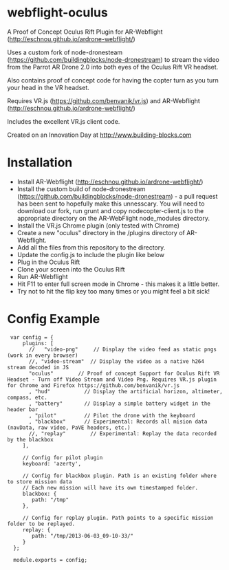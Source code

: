 webflight-oculus
================

A Proof of Concept Oculus Rift Plugin for AR-Webflight (http://eschnou.github.io/ardrone-webflight/)

Uses a custom fork of node-dronesteam (https://github.com/buildingblocks/node-dronestream) to stream the video from the Parrot AR Drone 2.0 into both eyes of the Oculus Rift VR headset.

Also contains proof of concept code for having the copter turn as you turn your head in the VR headset.

Requires VR.js (https://github.com/benvanik/vr.js) and AR-Webflight (http://eschnou.github.io/ardrone-webflight/) 

Includes the excellent VR.js client code.

Created on an Innovation Day at http://www.building-blocks.com

Installation
============

 * Install AR-Webflight (http://eschnou.github.io/ardrone-webflight/)
 * Install the custom build of node-dronestream (https://github.com/buildingblocks/node-dronestream) - a pull request has been sent to hopefully make this unnesscary. You will need to download our fork, run grunt and copy nodecopter-client.js to the appropriate directory on the AR-WebFlight node_modules directory.
 * Install the VR.js Chrome plugin (only tested with Chrome)
 * Create a new "oculus" directory in the /plugins directory of AR-Webflight.
 * Add all the files from this repository to the directory.
 * Update the config.js to include the plugin like below
 * Plug in the Oculus Rift
 * Clone your screen into the Oculus Rift
 * Run AR-Webflight
 * Hit F11 to enter full screen mode in Chrome - this makes it a little better.
 * Try not to hit the flip key too many times or you might feel a bit sick!
   
Config Example
=============

     var config = {
         plugins: [
           //   "video-png"     // Display the video feed as static pngs (work in every browser)
           //, "video-stream"  // Display the video as a native h264 stream decoded in JS 
           "oculus"        // Proof of concept Support for Oculus Rift VR Headset - Turn off Video Stream and Video Png. Requires VR.js plugin for Chrome and Firefox https://github.com/benvanik/vr.js
           , "hud"           // Display the artificial horizon, altimeter, compass, etc.
           , "battery"       // Display a simple battery widget in the header bar
           , "pilot"         // Pilot the drone with the keyboard
           , "blackbox"      // Experimental: Records all mision data (navData, raw video, PaVE headers, etc.)
           //, "replay"        // Experimental: Replay the data recorded by the blackbox
         ],

         // Config for pilot plugin
         keyboard: 'azerty',

         // Config for blackbox plugin. Path is an existing folder where to store mission data
         // Each new mission will have its own timestamped folder.
         blackbox: {
            path: "/tmp"
         },

         // Config for replay plugin. Path points to a specific mission folder to be replayed.
         replay: {
            path: "/tmp/2013-06-03_09-10-33/"
         }
      };

      module.exports = config;
